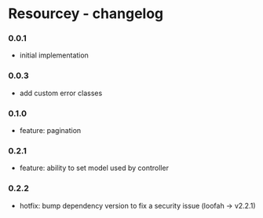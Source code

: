 # Resourcey - changelog
### 0.0.1
- initial implementation

### 0.0.3
- add custom error classes

### 0.1.0
- feature: pagination

### 0.2.1
- feature: ability to set model used by controller

### 0.2.2
- hotfix: bump dependency version to fix a security issue (loofah -> v2.2.1)
